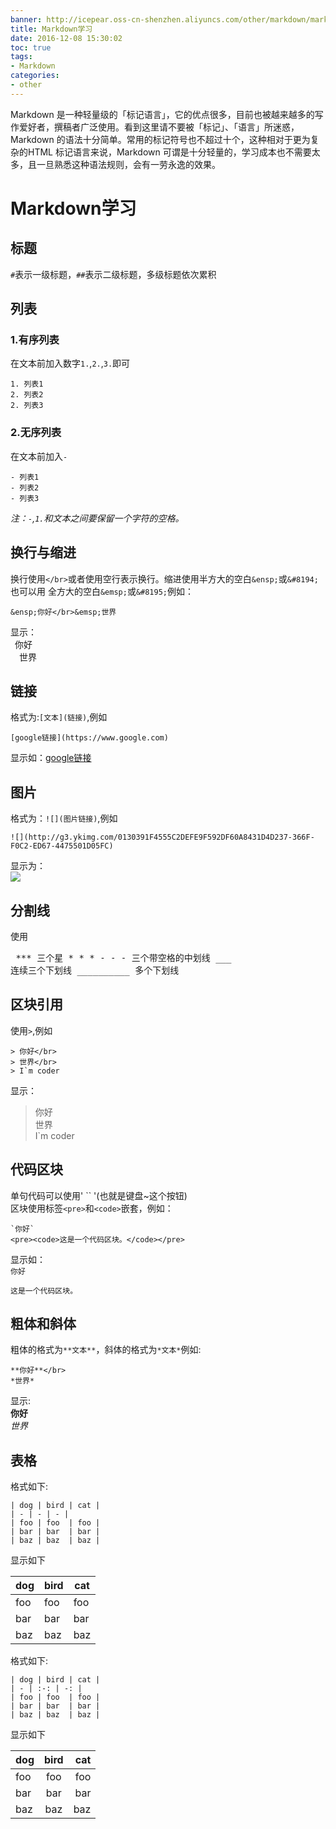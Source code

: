 ```yaml
---
banner: http://icepear.oss-cn-shenzhen.aliyuncs.com/other/markdown/markdown.jpg
title: Markdown学习
date: 2016-12-08 15:30:02
toc: true
tags: 
- Markdown
categories:
- other
---
```

Markdown 是一种轻量级的「标记语言」，它的优点很多，目前也被越来越多的写作爱好者，撰稿者广泛使用。看到这里请不要被「标记」、「语言」所迷惑，Markdown 的语法十分简单。常用的标记符号也不超过十个，这种相对于更为复杂的HTML 标记语言来说，Markdown 可谓是十分轻量的，学习成本也不需要太多，且一旦熟悉这种语法规则，会有一劳永逸的效果。
<!--more-->
# Markdown学习
## 标题
  `#`表示一级标题，`##`表示二级标题，多级标题依次累积
## 列表
### 1.有序列表
在文本前加入数字`1.`,`2.`,`3.`即可

    1. 列表1
    2. 列表2
    2. 列表3
### 2.无序列表
在文本前加入`-`

    - 列表1
    - 列表2
    - 列表3
*注：`-`,`1.`和文本之间要保留一个字符的空格。*
## 换行与缩进
换行使用`</br>`或者使用空行表示换行。缩进使用半方大的空白`&ensp;`或`&#8194;`也可以用
全方大的空白`&emsp;`或`&#8195;`例如：
    
    &ensp;你好</br>&emsp;世界
显示：</br>&ensp;你好</br>&emsp;世界
## 链接
格式为:`[文本](链接)`,例如

    [google链接](https://www.google.com)
    
显示如：[google链接](https://www.google.com)
## 图片
格式为：`![](图片链接)`,例如
    
    ![](http://g3.ykimg.com/0130391F4555C2DEFE9F592DF60A8431D4D237-366F-F0C2-ED67-4475501D05FC)
    
显示为：</br>![](http://g3.ykimg.com/0130391F4555C2DEFE9F592DF60A8431D4D237-366F-F0C2-ED67-4475501D05FC)
## 分割线
使用 
    <pre>
    *** 三个星
    * * *
    - - - 三个带空格的中划线
    ___ 连续三个下划线
    __________ 多个下划线
    </pre>
## 区块引用
使用`>`,例如
    
    > 你好</br>
    > 世界</br>
    > I`m coder
显示：
> 你好</br>
> 世界</br>
> I`m coder

## 代码区块
单句代码可以使用' `` '(也就是键盘~这个按钮)</br>
区块使用标签`<pre>`和`<code>`嵌套，例如：
    
    `你好`
    <pre><code>这是一个代码区块。</code></pre>
    
显示如：</br>
    `你好`
    <pre><code>这是一个代码区块。</code></pre>
## 粗体和斜体
粗体的格式为`**文本**`，斜体的格式为`*文本*`例如:
    
    **你好**</br>
    *世界*
显示:</br>
**你好**</br>
*世界*
## 表格
格式如下:
    
    | dog | bird | cat |
    | - | - | - |
    | foo | foo  | foo |
    | bar | bar  | bar |
    | baz | baz  | baz |
    
显示如下

| dog | bird | cat |
| - | - | - |
| foo | foo  | foo |
| bar | bar  | bar |
| baz | baz  | baz |

格式如下:
    
    | dog | bird | cat |
    | - | :-: | -: |
    | foo | foo  | foo |
    | bar | bar  | bar |
    | baz | baz  | baz |
    
显示如下

| dog | bird | cat |
| - | :-: | -: |
| foo | foo  | foo |
| bar | bar  | bar |
| baz | baz  | baz |

 